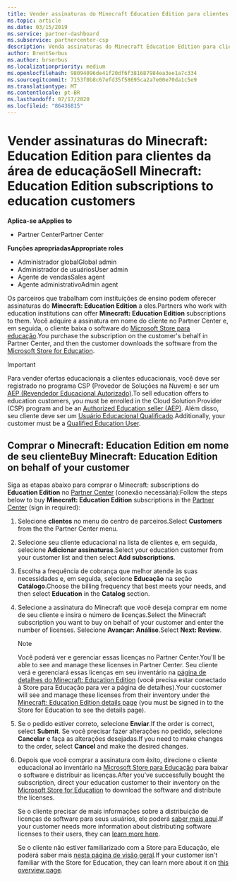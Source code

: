 ```yaml
---
title: Vender assinaturas do Minecraft Education Edition para clientes da área de educação
ms.topic: article
ms.date: 03/15/2019
ms.service: partner-dashboard
ms.subservice: partnercenter-csp
description: Venda assinaturas do Minecraft Education Edition para clientes de educação qualificados que podem baixá-las da Microsoft Education Store.
author: BrentSerbus
ms.author: brserbus
ms.localizationpriority: medium
ms.openlocfilehash: 98094096de41f20df6f381687984ea3ee1a7c334
ms.sourcegitcommit: 7153f0b8c67efd35f58695ca2a7e00e70da1c5e9
ms.translationtype: MT
ms.contentlocale: pt-BR
ms.lasthandoff: 07/17/2020
ms.locfileid: "86436815"
---
```

# <a name="sell-minecraft-education-edition-subscriptions-to-education-customers"></a><span data-ttu-id="e3714-103">Vender assinaturas do Minecraft: Education Edition para clientes da área de educação</span><span class="sxs-lookup"><span data-stu-id="e3714-103">Sell Minecraft: Education Edition subscriptions to education customers</span></span>

<span data-ttu-id="e3714-104">**Aplica-se a**</span><span class="sxs-lookup"><span data-stu-id="e3714-104">**Applies to**</span></span>

-  <span data-ttu-id="e3714-105">Partner Center</span><span class="sxs-lookup"><span data-stu-id="e3714-105">Partner Center</span></span>

<span data-ttu-id="e3714-106">**Funções apropriadas**</span><span class="sxs-lookup"><span data-stu-id="e3714-106">**Appropriate roles**</span></span>
-   <span data-ttu-id="e3714-107">Administrador global</span><span class="sxs-lookup"><span data-stu-id="e3714-107">Global admin</span></span>
-   <span data-ttu-id="e3714-108">Administrador de usuários</span><span class="sxs-lookup"><span data-stu-id="e3714-108">User admin</span></span>
-   <span data-ttu-id="e3714-109">Agente de vendas</span><span class="sxs-lookup"><span data-stu-id="e3714-109">Sales agent</span></span>
-   <span data-ttu-id="e3714-110">Agente administrativo</span><span class="sxs-lookup"><span data-stu-id="e3714-110">Admin agent</span></span>

<span data-ttu-id="e3714-111">Os parceiros que trabalham com instituições de ensino podem oferecer assinaturas do **Minecraft: Education Edition** a eles.</span><span class="sxs-lookup"><span data-stu-id="e3714-111">Partners who work with education institutions can offer **Minecraft: Education Edition** subscriptions to them.</span></span> <span data-ttu-id="e3714-112">Você adquire a assinatura em nome do cliente no Partner Center e, em seguida, o cliente baixa o software do [Microsoft Store para educação](https://educationstore.microsoft.com).</span><span class="sxs-lookup"><span data-stu-id="e3714-112">You purchase the subscription on the customer's behalf in Partner Center, and then the customer downloads the software from the [Microsoft Store for Education](https://educationstore.microsoft.com).</span></span> 

>[!IMPORTANT]
><span data-ttu-id="e3714-113">Para vender ofertas educacionais a clientes educacionais, você deve ser registrado no programa CSP (Provedor de Soluções na Nuvem) e ser um [AEP (Revendedor Educacional Autorizado)](https://www.mepn.com).</span><span class="sxs-lookup"><span data-stu-id="e3714-113">To sell education offers to education customers, you must be enrolled in the Cloud Solution Provider (CSP) program and be an [Authorized Education seller (AEP)](https://www.mepn.com).</span></span> <span data-ttu-id="e3714-114">Além disso, seu cliente deve ser um [Usuário Educacional Qualificado](https://www.microsoftvolumelicensing.com/DocumentSearch.aspx?Mode=3&DocumentTypeId=7).</span><span class="sxs-lookup"><span data-stu-id="e3714-114">Additionally, your customer must be a [Qualified Education User](https://www.microsoftvolumelicensing.com/DocumentSearch.aspx?Mode=3&DocumentTypeId=7).</span></span>  

 
## <a name="buy-minecraft-education-edition-on-behalf-of-your-customer"></a><span data-ttu-id="e3714-115">Comprar o **Minecraft: Education Edition** em nome de seu cliente</span><span class="sxs-lookup"><span data-stu-id="e3714-115">Buy **Minecraft: Education Edition** on behalf of your customer</span></span>

<span data-ttu-id="e3714-116">Siga as etapas abaixo para comprar o Minecraft: subscriptions do **Education Edition** no [Partner Center](https://partnercenter.microsoft.com/pcv/dashboard/overview
) (conexão necessária):</span><span class="sxs-lookup"><span data-stu-id="e3714-116">Follow the steps below to buy **Minecraft: Education Edition** subscriptions in the [Partner Center](https://partnercenter.microsoft.com/pcv/dashboard/overview
) (sign in required):</span></span>

  1.  <span data-ttu-id="e3714-117">Selecione **clientes** no menu do centro de parceiros.</span><span class="sxs-lookup"><span data-stu-id="e3714-117">Select **Customers** from the the Partner Center menu.</span></span>
  
  2.  <span data-ttu-id="e3714-118">Selecione seu cliente educacional na lista de clientes e, em seguida, selecione **Adicionar assinaturas**.</span><span class="sxs-lookup"><span data-stu-id="e3714-118">Select your education customer from your customer list and then select **Add subscriptions**.</span></span>
  
  3.  <span data-ttu-id="e3714-119">Escolha a frequência de cobrança que melhor atende às suas necessidades e, em seguida, selecione **Educação** na seção **Catálogo**.</span><span class="sxs-lookup"><span data-stu-id="e3714-119">Choose the billing frequency that best meets your needs, and then select **Education** in the **Catalog** section.</span></span>

  4.  <span data-ttu-id="e3714-120">Selecione a assinatura do Minecraft que você deseja comprar em nome de seu cliente e insira o número de licenças.</span><span class="sxs-lookup"><span data-stu-id="e3714-120">Select the Minecraft subscription you want to buy on behalf of your customer and enter the number of licenses.</span></span> <span data-ttu-id="e3714-121">Selecione **Avançar: Análise**.</span><span class="sxs-lookup"><span data-stu-id="e3714-121">Select **Next: Review**.</span></span>

      >[!NOTE]
      ><span data-ttu-id="e3714-122">Você poderá ver e gerenciar essas licenças no Partner Center.</span><span class="sxs-lookup"><span data-stu-id="e3714-122">You'll be able to see and manage these licenses in Partner Center.</span></span> <span data-ttu-id="e3714-123">Seu cliente verá e gerenciará essas licenças em seu inventário na [página de detalhes do Minecraft: Education Edition](https://educationstore.microsoft.com/store/details/minecraft-education-edition/9nblggh4r2r6) (você precisa estar conectado à Store para Educação para ver a página de detalhes).</span><span class="sxs-lookup"><span data-stu-id="e3714-123">Your cucstomer will see and manage these licenses from their inventory under the [Minecraft: Education Edition details page](https://educationstore.microsoft.com/store/details/minecraft-education-edition/9nblggh4r2r6) (you must be signed in to the Store for Education to see the details page).</span></span> 

  5.  <span data-ttu-id="e3714-124">Se o pedido estiver correto, selecione **Enviar**.</span><span class="sxs-lookup"><span data-stu-id="e3714-124">If the order is correct, select **Submit**.</span></span> <span data-ttu-id="e3714-125">Se você precisar fazer alterações no pedido, selecione **Cancelar** e faça as alterações desejadas.</span><span class="sxs-lookup"><span data-stu-id="e3714-125">If you need to make changes to the order, select **Cancel** and make the desired changes.</span></span>   

  6.  <span data-ttu-id="e3714-126">Depois que você comprar a assinatura com êxito, direcione o cliente educacional ao inventário na [Microsoft Store para Educação](https://educationstore.microsoft.com) para baixar o software e distribuir as licenças.</span><span class="sxs-lookup"><span data-stu-id="e3714-126">After you've successfully bought the subscription, direct your education customer to their inventory on the [Microsoft Store for Education](https://educationstore.microsoft.com) to download the software and distribute the licenses.</span></span>

      <span data-ttu-id="e3714-127">Se o cliente precisar de mais informações sobre a distribuição de licenças de software para seus usuários, ele poderá [saber mais aqui](https://docs.microsoft.com/education/windows/school-get-minecraft#distribute-minecraft).</span><span class="sxs-lookup"><span data-stu-id="e3714-127">If your customer needs more information about distributing software licenses to their users, they can [learn more here](https://docs.microsoft.com/education/windows/school-get-minecraft#distribute-minecraft).</span></span>  
  
      <span data-ttu-id="e3714-128">Se o cliente não estiver familiarizado com a Store para Educação, ele poderá saber mais [nesta página de visão geral](https://docs.microsoft.com/microsoft-store/windows-store-for-business-overview).</span><span class="sxs-lookup"><span data-stu-id="e3714-128">If your customer isn't familiar with the Store for Education, they can learn more about it on [this overview page](https://docs.microsoft.com/microsoft-store/windows-store-for-business-overview).</span></span>  

      


